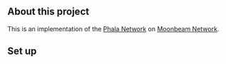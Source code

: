 ## About this project

This is an implementation of the [Phala Network](https://phala.network/) on [Moonbeam Network](https://moonbeam.network/build).


## Set up


